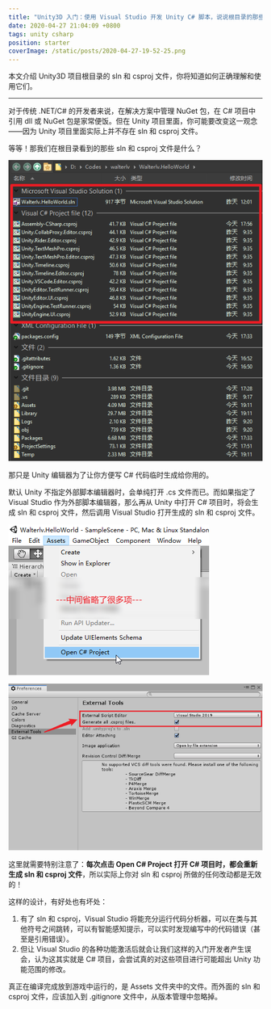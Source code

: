 ```yaml
---
title: "Unity3D 入门：使用 Visual Studio 开发 Unity C# 脚本，说说根目录的那些 sln 和 csproj 文件"
date: 2020-04-27 21:04:09 +0800
tags: unity csharp
position: starter
coverImage: /static/posts/2020-04-27-19-52-25.png
---
```


本文介绍 Unity3D 项目根目录的 sln 和 csproj 文件，你将知道如何正确理解和使用它们。

---

对于传统 .NET/C# 的开发者来说，在解决方案中管理 NuGet 包，在 C# 项目中引用 dll 或 NuGet 包是家常便饭。但在 Unity 项目里面，你可能要改变这一观念——因为 Unity 项目里面实际上并不存在 sln 和 csproj 文件。

等等！那我们在根目录看到的那些 sln 和 csproj 文件是什么？

![Unity 项目根目录下的 sln 和 csproj 文件](/static/posts/2020-04-27-19-52-25.png)

那只是 Unity 编辑器为了让你方便写 C# 代码临时生成给你用的。

默认 Unity 不指定外部脚本编辑器时，会单纯打开 .cs 文件而已。而如果指定了 Visual Studio 作为外部脚本编辑器，那么再从 Unity 中打开 C# 项目时，将会生成 sln 和 csproj 文件，然后调用 Visual Studio 打开生成的 sln 和 csproj 文件。

![打开 C# 项目](/static/posts/2020-04-26-11-38-09.png)

![设置外部工具](/static/posts/2020-04-26-11-26-06.png)

这里就需要特别注意了：**每次点击 Open C# Project 打开 C# 项目时，都会重新生成 sln 和 csproj 文件**，所以实际上你对 sln 和 csproj 所做的任何改动都是无效的！

这样的设计，有好处也有坏处：

1. 有了 sln 和 csproj，Visual Studio 将能充分运行代码分析器，可以在类与其他符号之间跳转，可以有智能感知提示，可以实时发现编写中的代码错误（甚至是引用错误）。
1. 但让 Visual Studio 的各种功能激活后就会让我们这样的入门开发者产生误会，认为这其实就是 C# 项目，会尝试真的对这些项目进行可能超出 Unity 功能范围的修改。

真正在编译完成放到游戏中运行的，是 Assets 文件夹中的文件。而外面的 sln 和 csproj 文件，应该加入到 .gitignore 文件中，从版本管理中忽略掉。

